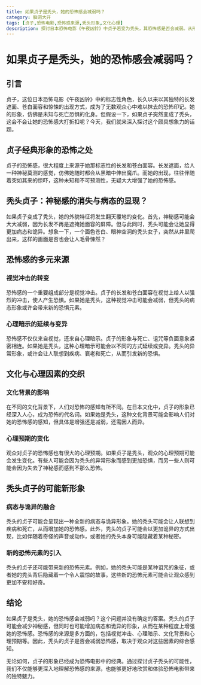 ```yaml
---
title: 如果贞子是秃头，她的恐怖感会减弱吗？
category: 脑洞大开
tags: [贞子,恐怖电影,恐怖感来源,秃头形象,文化心理]
description: 探讨日本恐怖电影《午夜凶铃》中贞子若变为秃头，其恐怖感是否会减弱。从形象变化、恐怖感来源、文化心理等多方面深入分析这一有趣设想。
---
```


# 如果贞子是秃头，她的恐怖感会减弱吗？

## 引言

贞子，这位日本恐怖电影《午夜凶铃》中的标志性角色，长久以来以其独特的长发遮面、苍白面容和惊悚的出现方式，成为了无数观众心中难以抹去的恐怖印记。她的形象，仿佛是未知与死亡恐惧的化身。但假设一下，如果贞子突然变成了秃头，这会不会让她的恐怖感大打折扣呢？今天，我们就来深入探讨这个颇具想象力的话题。

## 贞子经典形象的恐怖之处

贞子的恐怖感，很大程度上来源于她那标志性的长发和苍白面容。长发遮面，给人一种神秘莫测的感觉，仿佛她随时都会从黑暗中伸出魔爪。而她的出现，往往伴随着突如其来的惊吓，这种未知和不可预测性，无疑大大增强了她的恐怖感。

## 秃头贞子：神秘感的消失与病态的显现？

如果贞子变成了秃头，她的外貌特征将发生翻天覆地的变化。首先，神秘感可能会大大减弱，因为长发不再是遮掩她面容的屏障。但与此同时，秃头可能会让她显得更加病态和诡异。想象一下，一个面色苍白、眼神空洞的秃头女子，突然从井里爬出来，这样的画面是否也会让人毛骨悚然？

## 恐怖感的多元来源

### 视觉冲击的转变

恐怖感的一个重要组成部分是视觉冲击。贞子的长发和苍白面容在视觉上给人以强烈的冲击，使人产生恐惧。如果她是秃头，这种视觉冲击可能会减弱，但秃头的病态形象或许会带来新的恐惧元素。

### 心理暗示的延续与变异

恐怖感不仅仅来自视觉，还来自心理暗示。贞子的形象与死亡、诅咒等负面意象紧密相连。如果她是秃头，这种心理暗示可能会以不同的方式延续或变异。秃头的异常形象，或许会让人联想到疾病、衰老和死亡，从而引发新的恐惧。

## 文化与心理因素的交织

### 文化背景的影响

在不同的文化背景下，人们对恐怖的感知有所不同。在日本文化中，贞子的形象已经深入人心，成为恐怖的代名词。如果她是秃头，这种文化背景可能会影响人们对她的恐怖感的感知，但具体是增强还是减弱，还需因人而异。

### 心理预期的变化

观众对贞子的恐怖感也有很大的心理预期。如果贞子是秃头，观众的心理预期可能会发生变化。有些人可能会因为秃头的异常形象而感到更加恐惧，而另一些人则可能会因为失去了神秘感而感到不那么恐怖。

## 秃头贞子的可能新形象

### 病态与诡异的融合

秃头的贞子可能会呈现出一种全新的病态与诡异形象。她的秃头可能会让人联想到疾病和死亡，从而增加她的恐怖感。此外，秃头的贞子可能会以更加诡异的方式出现，比如伴随着奇怪的声音或动作，或者她的秃头本身可能隐藏着某种秘密。

### 新的恐怖元素的引入

秃头的贞子还可能带来新的恐怖元素。例如，她的秃头可能是某种诅咒的象征，或者她的秃头背后隐藏着一个令人震惊的故事。这些新的恐怖元素可能会让观众感到更加不安和好奇。

## 结论

如果贞子是秃头，她的恐怖感会减弱吗？这个问题并没有确定的答案。秃头的贞子可能会减少神秘感，但同时也可能增加病态和诡异的形象，从而在某种程度上增强她的恐怖感。恐怖感的来源是多方面的，包括视觉冲击、心理暗示、文化背景和心理预期等。因此，秃头的贞子是否会减弱恐怖感，取决于观众对这些因素的综合感知。

无论如何，贞子的形象已经成为恐怖电影中的经典。通过探讨贞子秃头的可能性，我们不仅能够更深入地理解恐怖感的来源，也能够更好地欣赏和体验恐怖电影带来的独特魅力。